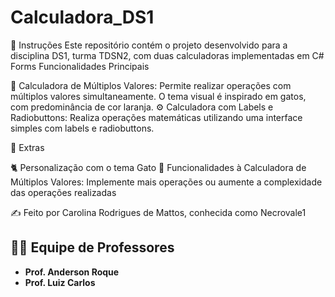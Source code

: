 # Calculadora_DS1

📌 Instruções
Este repositório contém o projeto desenvolvido para a disciplina DS1, turma TDSN2, com duas calculadoras implementadas em C# Forms
Funcionalidades Principais
   
   🧮 Calculadora de Múltiplos Valores: Permite realizar operações com múltiplos valores simultaneamente. O tema visual é inspirado em gatos, com predominância de cor laranja.
   ⚙️ Calculadora com Labels e Radiobuttons: Realiza operações matemáticas utilizando uma interface simples com labels e radiobuttons.
 
🌟 Extras

   🐈 Personalização com o tema Gato 
   📝 Funcionalidades à Calculadora de Múltiplos Valores: Implemente mais operações ou aumente a complexidade das operações realizadas

 ✍️ Feito por Carolina Rodrigues de Mattos, conhecida como Necrovale1

## 👩‍🏫 **Equipe de Professores**

- **Prof. Anderson Roque**
- **Prof. Luiz Carlos**
